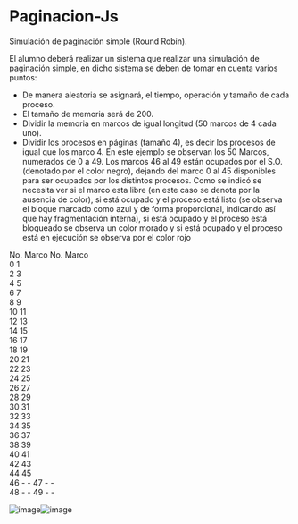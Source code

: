 # Paginacion-Js
Simulación de paginación simple (Round Robin).

El alumno deberá realizar un sistema que realizar una simulación de paginación simple, en dicho sistema se deben de tomar en cuenta varios puntos:
-	De manera aleatoria se asignará, el tiempo, operación y tamaño de cada proceso.
-	El tamaño de memoria será de 200.
-	Dividir la memoria en marcos de igual longitud (50 marcos de 4 cada uno).
-	Dividir los procesos en páginas (tamaño 4), es decir los procesos de igual que los marco 4.
 En este ejemplo se observan los 50 Marcos, numerados de 0 a 49.  Los marcos 46 al 49 están ocupados por el S.O. (denotado por el color negro), dejando del marco 0 al 45 disponibles para ser ocupados por los distintos procesos.   Como se indicó se necesita ver si el marco esta libre (en este caso se denota por la ausencia de color), si está ocupado y el proceso está listo (se observa el bloque marcado como azul y de forma proporcional, indicando así que hay fragmentación interna), si está ocupado y el proceso está bloqueado se observa un color morado y si está ocupado y el proceso está en ejecución se observa por el color rojo
 
No. Marco	 No. Marco	 	 	 	 
0	 	 	 	 	1	 	 	 	 
2	 	 	 	 	3	 	 	 	 
4	 	 	 	 	5	 	 	 	 
6	 	 	 	 	7	 	 	 	 
8	 	 	 	 	9	 	 	 	 
10	 	 	 	11	 	 	 	 
12	 	 	 	13	 	 	 	 
14	 	 	  15	 	 	 	 
16	 	 	  17	 	 	 	 
18	 	 	 	19	 	 	 	 
20	 	 	 	21	 	 	 	 
22	 	 	 	23	 	 	 	 
24	 	 	 	25	 	 	 	 
26	 	 	 	27	 	 	 	 
28	 	 	 	29	 	 	 	 
30	 	 	 	31	 	 	 	 
32	 	 	 	33	 	 	 	 
34	 	 	 	35	 	 	 	 
36	 	 	 	37	 	 	 	 
38	 	 	 	39	 	 	 	 
40	 	 	 	41	 	 	 	 
42	 	 	 	43	 	 	 	 
44	 	 	 	45	 	 	 	 
46	-	- 	47	- 	- 	
48	-	- 	49	- 	- 

![image](https://user-images.githubusercontent.com/71399810/167281511-d5a6ddb1-6c37-4704-bbe1-02476d12c193.png)![image](https://user-images.githubusercontent.com/71399810/167281514-cb4ae0b9-6e23-4de5-bad6-bd6fc9520ba0.png)


